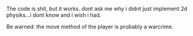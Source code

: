 The code is shit, but it works. dont ask me why i didnt just implement 2d physiks...i dont know and i wish i had.

Be warned: the move method of the player is probably a warcrime.
